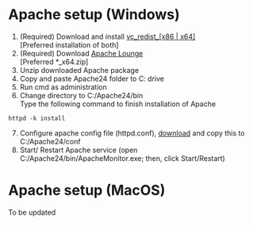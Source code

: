 # Apache setup (Windows)
1. (Required) Download and install [vc_redist_[x86 | x64]](https://www.microsoft.com/en-US/download/details.aspx?id=48145)<br/>
[Preferred installation of both]
2. (Required) Download [Apache Lounge](https://www.apachelounge.com/download/) <br/>
[Preferred *_x64.zip]
3. Unzip downloaded Apache package
4. Copy and paste Apache24 folder to C: drive
5. Run cmd as administration
6. Change directory to C:/Apache24/bin<br/>
Type the following command to finish installation of Apache
```
httpd -k install
```
7. Configure apache config file (httpd.conf), [download](https://github.com/javawtee/CS157A-01-Team6/blob/master/Setup/apache24/httpd.conf) and copy this to C:/Apache24/conf
8. Start/ Restart Apache service (open C:/Apache24/bin/ApacheMonitor.exe; then, click Start/Restart)
# Apache setup (MacOS)
To be updated
